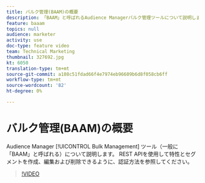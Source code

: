 ```yaml
---
title: バルク管理(BAAM)の概要
description: 「BAAM」と呼ばれるAudience Managerバルク管理ツールについて説明します。 REST APIを使用して特性とセグメントを作成、編集および削除できるように、認証方法を参照してください。
feature: baaam
topics: null
audience: marketer
activity: use
doc-type: feature video
team: Technical Marketing
thumbnail: 327692.jpg
kt: 6050
translation-type: tm+mt
source-git-commit: a108c51fdad66f4e7974eb96609b6d8f058cb6ff
workflow-type: tm+mt
source-wordcount: '82'
ht-degree: 0%

---
```



# バルク管理(BAAM)の概要

Audience Manager [!UICONTROL Bulk Management] ツール（一般に「BAAM」と呼ばれる）について説明します。 REST APIを使用して特性とセグメントを作成、編集および削除できるように、認証方法を参照してください。

>[!VIDEO](https://video.tv.adobe.com/v/327692/?quality=12&learn=on)
